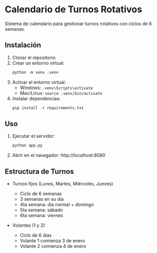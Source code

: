 # Calendario de Turnos Rotativos

Sistema de calendario para gestionar turnos rotativos con ciclos de 6 semanas.

## Instalación

1. Clonar el repositorio
2. Crear un entorno virtual:
   ```python
   python -m venv .venv
   ```
3. Activar el entorno virtual:
   - Windows: `.venv\Scripts\activate`
   - Mac/Linux: `source .venv/bin/activate`
4. Instalar dependencias:
   ```python
   pip install -r requirements.txt
   ```

## Uso

1. Ejecutar el servidor:
   ```python
   python app.py
   ```
2. Abrir en el navegador: http://localhost:8080

## Estructura de Turnos

- Turnos fijos (Lunes, Martes, Miércoles, Jueves)
  - Ciclo de 6 semanas
  - 3 semanas en su día
  - 4ta semana: día normal + domingo
  - 5ta semana: sábado
  - 6ta semana: viernes

- Volantes (1 y 2)
  - Ciclo de 6 días
  - Volante 1 comienza 3 de enero
  - Volante 2 comienza 4 de enero